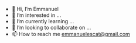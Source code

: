 - 👋 Hi, I’m Emmanuel
- 👀 I’m interested in ...
- 🌱 I’m currently learning ...
- 💞️ I’m looking to collaborate on ...
- 📫 How to reach me emmanuelescat@gmail.com

<!---
manuescat/manuescat is a ✨ special ✨ repository because its `README.md` (this file) appears on your GitHub profile.
You can click the Preview link to take a look at your changes.
--->
